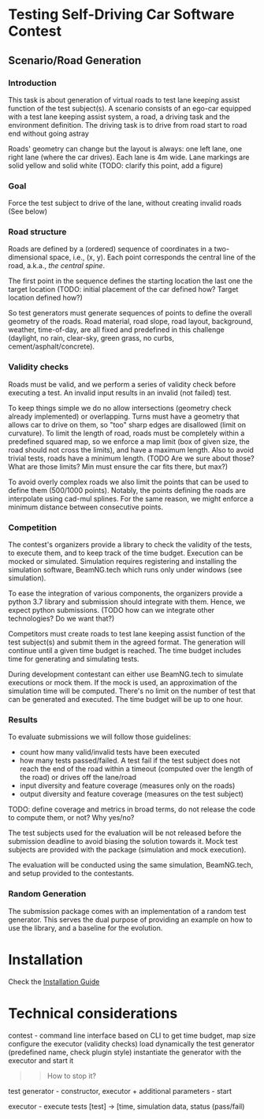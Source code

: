 # Testing Self-Driving Car Software Contest

## Scenario/Road Generation

### Introduction
This task is about generation of virtual roads to test lane keeping assist function of the test subject(s). A scenario consists of an ego-car equipped with a test lane keeping assist system, a road, a driving task and the environment definition. 
The driving task is to drive from road start to road end without going astray

Roads' geometry can change but the layout is always: one left lane, one right lane (where the car drives). Each lane is 4m wide. Lane markings are solid yellow and solid white (TODO: clarify this point, add a figure)


### Goal
Force the test subject to drive of the lane, without creating invalid roads (See below)


### Road structure
Roads are defined by a (ordered) sequence of coordinates in a two-dimensional space, i.e., (x, y). Each point corresponds the central line of the road, a.k.a., *the central spine*. 

The first point in the sequence defines the starting location the last one the target location (TODO: initial placement of the car defined how? Target location defined how?)

So test generators must generate sequences of points to define the overall geometry of the roads. Road material, road slope, road layout, background, weather, time-of-day, are all fixed and predefined in this challenge (daylight, no rain, clear-sky, green grass, no curbs, cement/asphalt/concrete).


### Validity checks
Roads must be valid, and we perform a series of validity check before executing a test. An invalid input results in an invalid (not failed) test.

To keep things simple we do no allow intersections (geometry check already implemented) or overlapping. Turns must have a geometry that allows car to drive on them, so "too" sharp edges are disallowed (limit on curvature). To limit the length of road, roads must be completely within a predefined squared map, so we enforce a map limit (box of given size, the road should not cross the limits), and have a maximum length. Also to avoid trivial tests, roads have a minimum length. (TODO Are we sure about those? What are those limits? Min must ensure the car fits there, but max?)

To avoid overly complex roads we also limit the points that can be used to define them (500/1000 points). Notably, the points defining the roads are interpolate using cad-mul splines. For the same reason, we might enforce a minimum distance between consecutive points.


### Competition
The contest's organizers provide a library to check the validity of the tests, to execute them, and to keep track of the time budget. Execution can be mocked or simulated. Simulation requires  registering and installing the simulation software, BeamNG.tech which runs only under windows (see simulation).

To ease the integration of various components, the organizers provide a python 3.7 library and submission should integrate with them. Hence, we expect python submissions. (TODO how can we integrate other technologies? Do we want that?)

Competitors must create roads to test lane keeping assist function of the test subject(s) and submit them in the agreed format. The generation will continue until a given time budget is reached. The time budget includes time for generating and simulating tests.

During development contestant can either use BeamNG.tech to simulate executions or mock them. If the mock is used, an approximation of the simulation time will be computed. There's no limit on the number of test that can be generated and executed. The time budget will be up to one hour.


### Results
To evaluate submissions we will follow those guidelines:
- count how many valid/invalid tests have been executed
- how many tests passed/failed. A test fail if the test subject does not reach the end of the road within a timeout (computed over the length of the road) or drives off the lane/road
- input diversity and feature coverage (measures only on the roads)
- output diversity and feature coverage (measures on the test subject)

TODO: define coverage and metrics in broad terms, do not release the code to compute them, or not? Why yes/no?

The test subjects used for the evaluation will be not released before the submission deadline to avoid biasing the solution towards it. Mock test subjects are provided with the package (simulation and mock execution).

The evaluation will be conducted using the same simulation, BeamNG.tech, and setup provided to the contestants.

### Random Generation
The submission package comes with an implementation of a random test generator. This serves the dual purpose of providing an example on how to use the library, and a baseline for the evolution.

# Installation
Check the [Installation Guide](INSTALL.md)

# Technical considerations
contest - 
    command line interface based on CLI to get time budget, map size
    configure the executor (validity checks)
    load dynamically the test generator (predefined name, check plugin style)
    instantiate the generator with the executor and start it
    
>> How to stop it?

test generator 
    - constructor, executor + additional parameters
    - start

executor
    - execute tests [test] -> [time, simulation data, status (pass/fail)

    



